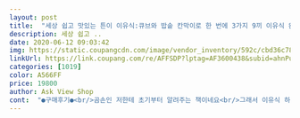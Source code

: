 ```yaml
---
layout: post 
title:  "세상 쉽고 맛있는 튼이 이유식:큐브와 밥솥 칸막이로 한 번에 3가지 9끼 이유식 완성, 서사원" 
description: 세상 쉽고 ..
date: 2020-06-12 09:03:42 
img: https://static.coupangcdn.com/image/vendor_inventory/592c/cbd36c78dd9341f994bc3a0ce49092fd9a03167a6d2f483e251897f01190.jpg 
linkUrl: https://link.coupang.com/re/AFFSDP?lptag=AF3600438&subid=ahnPublicAsk&pageKey=160556856&itemId=461102723&vendorItemId=4260620639&traceid=V0-113-41879650216bbb38 
categories: [1019] 
color: A566FF 
price: 19800 
author: Ask View Shop 
cont:  "●구매후기●<br/>곰손인 저한테 초기부터 알려주는 책이네요<br/>그래서 이유식 하는게 겁나기도하고.<br/>.<br/> 지금 애기볼랴 살림할랴 정신이없는데 거기에다 이유식까지 겁나기는하지만 애기한테 좋은걸 먹이기위해서는!!<br/>그런데 이런 걱정은 노우!!<br/>나중에 익숙해 지면 책 없이 감으로 조리를 할 수 있을 것 같아요.<br/>.<br/><br/>뒤에 있는 스케줄표가 도움이 많이 됬어요<br/>사진으로 자세하게 나오고 상세하게 설명이 잘적혀있어서 초보도 손쉽게 따라할수있을거같해요!!<br/>아쉬운건 퓨레 만드는 법에서 믹서이용시 물추가양이 없어 한참 고민했네요<br/>애기가 이제 이유식할단계가 되가지고 지인분이 이 책을 샀길래 저도 따라사봤습니다<br/>어떻게 만들어야 하느지 ... <br/>막막한데<br/>요리책처럼 레시피만 쏙쏙 보고 싶을때 찾아볼수 있게 책을 구매했어요<br/>요새는 검색하면 다 나오지만<br/>의사쌤은 삐뽀삐뽀 추천하셨지만<br/>이 책 통해서 애기 이유식 잘준비해보겠습니다!!<br/>이유식 만드는 법도 간단하게 설명 잘 되어있어요<br/>이유식 만들기가 첨이라 고민도 되고 걱정도 되어 인터넷 검색 중 튼이 이유식 책이 인기가 있기에 구매했네요.<br/><br/>이책보고 아가위해 육수에 도전합니다<br/>전문가보단 대중적인걸 선택했어요<br/>준비물(무게가 g단위로 표시되어 있어 정량 조리에 제격이예요), 조리방법, 아기 단계별 이유식 등이 자세히 잘 나와 있어서 초보, 비초보 엄마들에게도 체계적인 이유식 조리 방법의 비법 책이라 할 수 있을 것 같아요.<br/><br/>준비물도 잘적혀있어서 이유식도구들 준비하는데 어려움없이 준비하고있어요!<br/>준비할것과 필요없는거 잘 알려줘서 좋은거 같아요<br/>중기와 특히 후기 밥솥은 정말 유용할거 같아요<br/>참고로 저는 30살인데 요리를 라면, 계란후라이 말고는 전혀 못해요.<br/>.<br/><br/>창피한얘기지만 육수한번 내본적 없었는데<br/>책은 컬러로 되어 있고<br/>초기 만들며 잘 보고 있고<br/>초기에 답답한 마음을 뻥 뚫어주네요<br/>초보라면 이 책 구입하는거 추천합니다<br/>초보맘에 곰손이라 몰 준비해야하는지<br/>" 
---
```


